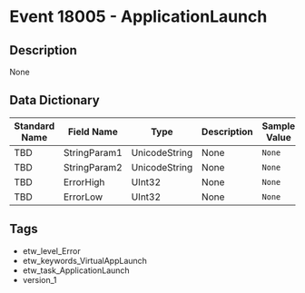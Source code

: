 # Event 18005 - ApplicationLaunch

## Description
None

## Data Dictionary
|Standard Name|Field Name|Type|Description|Sample Value|
|---|---|---|---|---|
|TBD|StringParam1|UnicodeString|None|`None`|
|TBD|StringParam2|UnicodeString|None|`None`|
|TBD|ErrorHigh|UInt32|None|`None`|
|TBD|ErrorLow|UInt32|None|`None`|

## Tags
* etw_level_Error
* etw_keywords_VirtualAppLaunch
* etw_task_ApplicationLaunch
* version_1